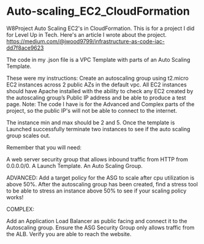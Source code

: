# Auto-scaling_EC2_CloudFormation
W8Project Auto Scaling EC2's in CloudFormation.
This is for a project I did for Level Up in Tech.
Here's an article I wrote about the project.
https://medium.com/@jwood9799/infrastructure-as-code-iac-dd7f8ace9623

The code in my .json file is a VPC Template with parts of an Auto Scaling Template.

These were my instructions:
Create an autoscaling group using t2.micro EC2 instances across 2 public AZs in the default vpc. All EC2 instances should have Apache installed with the ability to check any EC2 created by the autoscaling group’s Public IP address and be able to produce a test page. Note: The code I have is for the Advanced and Complex parts of the project, so the public IP's will not be able to connect to the internet.

The instance min and max should be 2 and 5. Once the template is Launched successfully terminate two instances to see if the auto scaling group scales out.

Remember that you will need:

A web server security group that allows inbound traffic from HTTP from 0.0.0.0/0.
A Launch Template.
An Auto Scaling Group.

ADVANCED:
Add a target policy for the ASG to scale after cpu utilization is above 50%. After the autoscaling group has been created, find a stress tool to be able to stress an instance above 50% to see if your scaling policy works!

COMPLEX:

Add an Application Load Balancer as public facing and connect it to the Autoscaling group.
Ensure the ASG Security Group only allows traffic from the ALB.
Verify you are able to reach the website.
